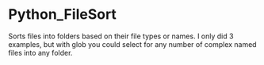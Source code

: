 # Python_FileSort
Sorts files into folders based on their file types or names. I only did 3 examples, but with glob you could select for any number of complex named files into any folder.

